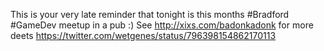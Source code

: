This is your very late reminder that tonight is this months #Bradford #GameDev meetup in a pub :) See http://xixs.com/badonkadonk for more deets https://twitter.com/wetgenes/status/796398154862170113
